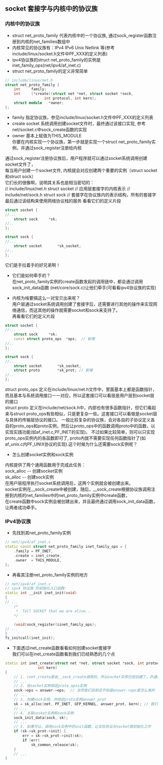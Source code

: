 ## socket 套接字与内核中的协议族

### 内核中的协议族
* struct net_proto_family 代表内核中的一个协议族, 通过sock_register函数注册到内核的net_families数组中
* 内核常见的协议族有：IPv4 IPv6 Unix Netlink 等(参考include/linux/socket.h文件中PF_XXX的定义列表)
* ipv4协议族的struct net_proto_family的实例是inet_family_ops(net/ipv4/af_inet.c)
* struct net_proto_family的定义非常简单  
```cpp
// include/linux/net.h
struct net_proto_family {                                                                                                                 
    int     family;
    int     (*create)(struct net *net, struct socket *sock,
                  int protocol, int kern);
    struct module   *owner;
};
```
 * family 指定协议族，参见include/linux/socket.h文件中PF_XXX的定义列表
 * create socket 系统调用创建socket文件时，最终通过该接口实现, 参考net/socket.c中sock_create函数的实现
 * owner 基本上赋值为THIS_MODULE  
你要在内核实现一个协议族，第一步就是实现一个struct net_proto_family实例，并通过sock_register注册给内核

通过sock_register注册协议族后，用户程序就可以通过socket系统调用创建socket文件了，  
每当用户创建一个socket文件, 内核就会对应创建两个重要的实例（struct socket 和struct sock）  
它们长的很像啊，说明其关系也是相当密切的：  
// include/linux/net.h
struct socket  // 应用层套接字的内核表示
// include/net/sock.h
struct sock    // 套接字在协议族内的表示结构，所有的套接字最后通过该结构来使用网络协议栈的服务
看看它们的定义片段
```cpp
struct socket {
//...
    struct sock     *sk;
//..
};

struct sock {
//...
    struct socket       *sk_socket;
//..
};
```
它们是手拉着手的好兄弟啊！  
* 它们是如何牵手的？    
在net_proto_family实例的create函数发起的调用链中，都会通过调用sock_init_data函数 (net/core/sock.c)让他们牵手(可看看ipv4协议族的实现)

* 内核为啥要搞这么一对宝贝出来呢？    
用户层通过socket系统调用创建了套接字后，还需要进行其他的操作来实现网络通信，而这其他的操作就需要socket和sock来支持了。  
再看看它们的定义片段
```cpp
struct socket {
//...
    struct sock     *sk;
    const struct proto_ops  *ops;  // 新增  
//..
};

struct sock {
//...
    struct socket       *sk_socket;
    struct proto        *sk_prot; // 新增 
//..
};
```

struct proto_ops 定义在include/linux/net.h文件中，里面基本上都是函数指针，而且基本与系统调用接口一一对应，所以这套接口可以看层是用户层到socket层的接口  
struct proto 定义在include/net/sock.h中，内部也有很多函数指针，但它们看起来与struct proto_ops有些相似，只是更复杂一些。这套接口可以看做是socket层与具体的传输层协议的接口。
一般比较复杂的协议族，会对各自的子协议定义各自的proto_ops和proto实例，然后让proto_ops中的函数调用proto中的函数，以实现实践功能(如af_inet.c,PF_INET的实现)。
不过如果比较简单，则可以只实现proto_ops实例内的各函数即可了, proto内就不需要实现任何函数指针了(如af_unix.c内PF_UNIX协议的实现).这个时候为什么还需要sock实例呢？

* 怎么创建socket实例和sock实例

内核提供了两个通用函数用于完成此任务：    
sock_alloc -- 创建socket实例  
sk_alloc -- 创建sock实例  
在用户层程序执行socket系统调用后，这两个实例就会被创建出来。  
socket实例在\__sock_create中被创建，随后，\__sock_create根据协议族调用注册到内核的net_families中的net_proto_family实例中create函数，   
在create函数中sock实例会被创建出来，并且最终通过调用sock_init_data函数，让两者成功牵手。  


### IPv4协议族
* 先找到其net_proto_family实例
```cpp
// net/ipv4/af_inet.c
static const struct net_proto_family inet_family_ops = { 
    .family = PF_INET,
    .create = inet_create,
    .owner  = THIS_MODULE,
};
```
* 再看其注册net_proto_family实例的地方  
```cpp
// net/ipv4/af_inet.c
// ipv4 协议族 的初始化入口函数:  
static int __init inet_init(void) 
{
// ...
    /*
     *  Tell SOCKET that we are alive...
    */

    (void)sock_register(&inet_family_ops);
// ...
}
fs_initcall(inet_init);
```

* 下面透过inet_create函数看看如何创建socket套接字   
我们可以在inet_create函数看到我们已经熟悉的几个点
```cpp
static int inet_create(struct net *net, struct socket *sock, int protocol,
               int kern)
{
    // 1. inet_create是由__sock_create调用的，所以socket实例已经创建了，并通过sock指针参数传递给inet_create
    // ...
    // 2. 给socket实例绑定proto_opss实例
    sock->ops = answer->ops;  // 当然我们目前还不知道answer->ops是怎么来的
    // ...
    // 3. 创建sock实例，并绑定proto实例answer_prot
    sk = sk_alloc(net, PF_INET, GFP_KERNEL, answer_prot, kern); // 我们也还不指定answer_prot是怎么来的
    // ...
    // 4. 关联socket实例和sock实例
    sock_init_data(sock, sk);
    // ...
    // 5. 如果可以，调用sock实例中的init函数，让实际协议对socket做初始化工作
    if (sk->sk_prot->init) {
        err = sk->sk_prot->init(sk);
        if (err)
            sk_common_release(sk);
    }  
    // ...
}
```

